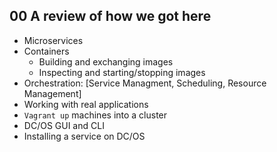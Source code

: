 ## 00 A review of how we got here

* Microservices
* Containers
	* Building and exchanging images
	* Inspecting and starting/stopping images
* Orchestration: [Service Managment, Scheduling, Resource Management]
* Working with real applications
* `Vagrant up` machines into a cluster
* DC/OS GUI and CLI
* Installing a service on DC/OS